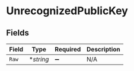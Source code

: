 # UnrecognizedPublicKey


## Fields

| Field              | Type               | Required           | Description        |
| ------------------ | ------------------ | ------------------ | ------------------ |
| `Raw`              | **string*          | :heavy_minus_sign: | N/A                |